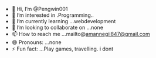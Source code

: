 - 👋 Hi, I’m @Pengwin001
- 👀 I’m interested in .Programming..
- 🌱 I’m currently learning ...webdevelopment
- 💞️ I’m looking to collaborate on ...none
- 📫 How to reach me ...mailto@amannegii847@gmail.com
- 😄 Pronouns: ...none
- ⚡ Fun fact: ...Play games, travelling. i dont

<!---
Pengwin001/Pengwin001 is a ✨ special ✨ repository because its `README.md` (this file) appears on your GitHub profile.
You can click the Preview link to take a look at your changes.
--->
